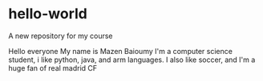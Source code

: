 # hello-world
A new repository for my course

Hello everyone
My name is Mazen Baioumy
I'm a computer science student, i like python, java, and arm languages. I also like soccer, and I'm a huge fan of
real madrid CF
